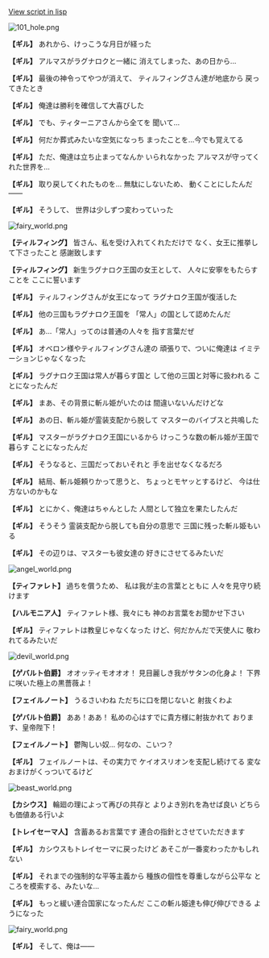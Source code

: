 [View script in lisp](../scripts/110160610.txt)

![101_hole.png](../images/backgrounds/101_hole.png)

**【ギル】**
あれから、けっこうな月日が経った

**【ギル】**
アルマスがラグナロクと一緒に
消えてしまった、あの日から…

**【ギル】**
最後の神令ってやつが消えて、
ティルフィングさん達が地底から
戻ってきたとき

**【ギル】**
俺達は勝利を確信して大喜びした

**【ギル】**
でも、ティターニアさんから全てを
聞いて…

**【ギル】**
何だか葬式みたいな空気になっち
まったことを…今でも覚えてる

**【ギル】**
ただ、俺達は立ち止まってなんか
いられなかった
アルマスが守ってくれた世界を…

**【ギル】**
取り戻してくれたものを…
無駄にしないため、
動くことにしたんだ――

**【ギル】**
そうして、
世界は少しずつ変わっていった

![fairy_world.png](../images/backgrounds/fairy_world.png)

**【ティルフィング】**
皆さん、私を受け入れてくれただけで
なく、女王に推挙して下さったこと
感謝致します

**【ティルフィング】**
新生ラグナロク王国の女王として、
人々に安寧をもたらすことを
ここに誓います

**【ギル】**
ティルフィングさんが女王になって
ラグナロク王国が復活した

**【ギル】**
他の三国もラグナロク王国を
「常人」の国として認めたんだ

**【ギル】**
あ…「常人」ってのは普通の人々を
指す言葉だぜ

**【ギル】**
オベロン様やティルフィングさん達の
頑張りで、ついに俺達は
イミテーションじゃなくなった

**【ギル】**
ラグナロク王国は常人が暮らす国と
して他の三国と対等に扱われる
ことになったんだ

**【ギル】**
まあ、その背景に斬ル姫がいたのは
間違いないんだけどな

**【ギル】**
あの日、斬ル姫が霊装支配から脱して
マスターのバイブスと共鳴した

**【ギル】**
マスターがラグナロク王国にいるから
けっこうな数の斬ル姫が王国で暮らす
ことになったんだ

**【ギル】**
そうなると、三国だっておいそれと
手を出せなくなるだろ

**【ギル】**
結局、斬ル姫頼りかって思うと、
ちょっとモヤッとするけど、
今は仕方ないのかもな

**【ギル】**
とにかく、俺達はちゃんとした
人間として独立を果たしたんだ

**【ギル】**
そうそう
霊装支配から脱しても自分の意思で
三国に残った斬ル姫もいる

**【ギル】**
その辺りは、マスターも彼女達の
好きにさせてるみたいだ

![angel_world.png](../images/backgrounds/angel_world.png)

**【ティファレト】**
過ちを償うため、
私は我が主の言葉とともに
人々を見守り続けます

**【ハルモニア人】**
ティファレト様、我々にも
神のお言葉をお聞かせ下さい

**【ギル】**
ティファレトは教皇じゃなくなった
けど、何だかんだで天使人に
敬われてるみたいだ

![devil_world.png](../images/backgrounds/devil_world.png)

**【ゲバルト伯爵】**
オオッティモオオオ！
見目麗しき我がサタンの化身よ！
下界に咲いた極上の黒薔薇よ！

**【フェイルノート】**
うるさいわね
ただちに口を閉じないと
射抜くわよ

**【ゲバルト伯爵】**
ああ！ああ！
私めの心はすでに貴方様に射抜かれて
おります、皇帝陛下！

**【フェイルノート】**
鬱陶しい奴…
何なの、こいつ？

**【ギル】**
フェイルノートは、その実力で
ケイオスリオンを支配し続けてる
変なおまけがくっついてるけど

![beast_world.png](../images/backgrounds/beast_world.png)

**【カシウス】**
輪廻の理によって再びの共存と
よりよき別れを為せば良い
どちらも価値ある行いよ

**【トレイセーマ人】**
含蓄あるお言葉です
連合の指針とさせていただきます

**【ギル】**
カシウスもトレイセーマに戻ったけど
あそこが一番変わったかもしれない

**【ギル】**
それまでの強制的な平等主義から
種族の個性を尊重しながら公平な
ところを模索する、みたいな…

**【ギル】**
もっと緩い連合国家になったんだ
ここの斬ル姫達も伸び伸びできる
ようになった

![fairy_world.png](../images/backgrounds/fairy_world.png)

**【ギル】**
そして、俺は――